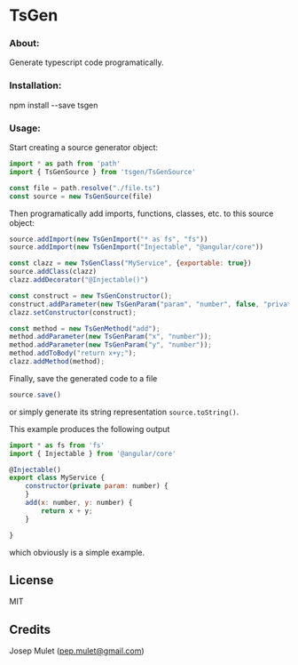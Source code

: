 # TsGen

### About:

Generate typescript code programatically.
 
### Installation:
npm install --save tsgen

### Usage:

Start creating a source generator object:

```javascript
import * as path from 'path'
import { TsGenSource } from 'tsgen/TsGenSource'

const file = path.resolve("./file.ts")
const source = new TsGenSource(file)
```

Then programatically add imports, functions, classes, etc. to this source object:

```javascript
source.addImport(new TsGenImport("* as fs", "fs"))
source.addImport(new TsGenImport("Injectable", "@angular/core"))

const clazz = new TsGenClass("MyService", {exportable: true})
source.addClass(clazz)
clazz.addDecorator("@Injectable()")

const construct = new TsGenConstructor();
construct.addParameter(new TsGenParam("param", "number", false, "private"))
clazz.setConstructor(construct);

const method = new TsGenMethod("add");
method.addParameter(new TsGenParam("x", "number"));
method.addParameter(new TsGenParam("y", "number"));
method.addToBody("return x+y;");
clazz.addMethod(method);
```

Finally, save the generated code to a file
```javascript
source.save()
```
or simply generate its string representation `source.toString()`.

This example produces the following output

```javascript
import * as fs from 'fs'
import { Injectable } from '@angular/core'

@Injectable()
export class MyService {
    constructor(private param: number) {
    }
    add(x: number, y: number) {
        return x + y;
    }

}
```

which obviously is a simple example.

## License

MIT

## Credits

Josep Mulet (pep.mulet@gmail.com)
